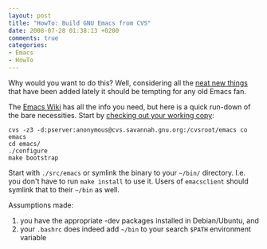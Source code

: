 ```yaml
---
layout: post
title: "HowTo: Build GNU Emacs from CVS"
date: 2008-07-28 01:38:13 +0200
comments: true
categories: 
- Emacs
- HowTo
---
```


Why would you want to do this?  Well, considering all the [neat new things][1]
that have been added lately it should be tempting for any old Emacs fan.

The [Emacs Wiki][2] has all the info you need, but here is a quick run-down of
the bare necessities.  Start by [checking out your working copy][3]:

```
cvs -z3 -d:pserver:anonymous@cvs.savannah.gnu.org:/cvsroot/emacs co emacs
cd emacs/
./configure
make bootstrap
```

Start with `./src/emacs` or symlink the binary to your `~/bin/` directory.
I.e. you don't have to run `make install` to use it.  Users of `emacsclient`
should symlink that to their `~/bin` as well.

Assumptions made:

1. you have the appropriate -dev packages installed in Debian/Ubuntu, and
2. your `.bashrc` does indeed add `~/bin` to your search `$PATH` environment variable

[1]: http://blog.orebokech.com/2008/07/emacs-snapshot-20080727-1.html
[2]: http://www.emacswiki.org
[3]: http://www.emacswiki.org/cgi-bin/emacs-en/EmacsFromCVS
